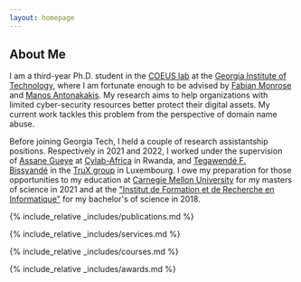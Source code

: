 ```yaml
---
layout: homepage
---
```


## About Me

I am a third-year Ph.D. student in the [COEUS lab](https://astrolavos.gatech.edu/) at the [Georgia Institute of Technology](https://https://ece.gatech.edu/), where I am 
fortunate enough to be advised by [Fabian Monrose](https://fabianmonrose.github.io/) and [Manos 
Antonakakis](https://ece.gatech.edu/directory/manos-antonakakis). My research aims to help organizations 
with limited cyber-security resources better protect their 
digital assets. My current work tackles this problem from the 
perspective of domain name abuse.

Before joining Georgia Tech, I held a couple of research 
assistantship positions. Respectively in 2021 and 2022, I worked under the 
supervision of [Assane Gueye](https://www.cmu.edu/epp/cee-tp/assane-gueye.html) at [Cylab-Africa](https://www.africa.engineering.cmu.edu/research/cybersecurity/cylab/index.html) in Rwanda, and [Tegawendé F. Bissyandé](https://bissyande.github.io/) in the [TruX group](https://www.uni.lu/snt-en/research-groups/TruX/) in Luxembourg. I owe my preparation for those opportunities to my 
education at [Carnegie Mellon University](https://cmu.edu) for 
my masters of science in 2021 and at the ["Institut de Formation et de Recherche 
en Informatique"](https://ifri-uac.bj/) for my bachelor's of science in 2018.


{% include_relative _includes/publications.md %}

{% include_relative _includes/services.md %}

{% include_relative _includes/courses.md %}

{% include_relative _includes/awards.md %}
